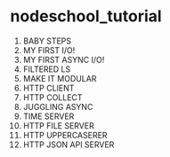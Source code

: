 nodeschool_tutorial
===================



1. BABY STEPS
2. MY FIRST I/O!
3. MY FIRST ASYNC I/O!
4. FILTERED LS
5. MAKE IT MODULAR
6. HTTP CLIENT
7. HTTP COLLECT
8. JUGGLING ASYNC
9. TIME SERVER
10. HTTP FILE SERVER
11. HTTP UPPERCASERER
12. HTTP JSON API SERVER

